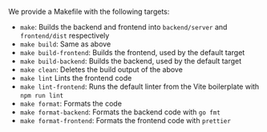 We provide a Makefile with the following targets:
- `make`: Builds the backend and frontend into `backend/server` and `frontend/dist` respectively
- `make build`: Same as above
- `make build-frontend`: Builds the frontend, used by the default target
- `make build-backend`: Builds the backend, used by the default target
- `make clean`: Deletes the build output of the above
- `make lint` Lints the frontend code
- `make lint-frontend`: Runs the default linter from the Vite boilerplate with `npm run lint`
- `make format`: Formats the code
- `make format-backend`: Formats the backend code with `go fmt`
- `make format-frontend`: Formats the frontend code with `prettier`
